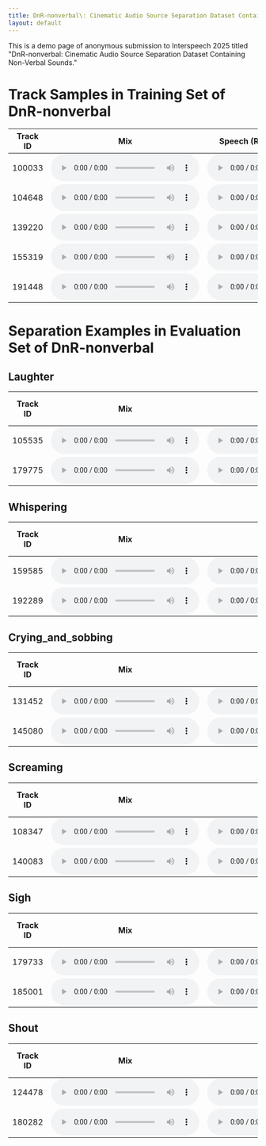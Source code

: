 ```yaml
---
title: DnR-nonverbal\: Cinematic Audio Source Separation Dataset Containing Non-Verbal Sounds
layout: default
---
```


This is a demo page of anonymous submission to Interspeech 2025 titled "DnR-nonverbal: Cinematic Audio Source Separation Dataset Containing Non-Verbal Sounds."

# Track Samples in Training Set of DnR-nonverbal

| Track ID | Mix | Speech (Reading + Non-Verbal) | Music | Effect |
|:-:|:-:|:-:|:-:|:-:|
| 100033 | <audio controls src="samples/100033/mix.wav"></audio> | <audio controls src="samples/100033/speech.wav"></audio> | <audio controls src="samples/100033/music.wav"></audio> | <audio controls src="samples/100033/sfx.wav"></audio> |
| 104648 | <audio controls src="samples/104648/mix.wav"></audio> | <audio controls src="samples/104648/speech.wav"></audio> | <audio controls src="samples/104648/music.wav"></audio> | <audio controls src="samples/104648/sfx.wav"></audio> |
| 139220 | <audio controls src="samples/139220/mix.wav"></audio> | <audio controls src="samples/139220/speech.wav"></audio> | <audio controls src="samples/139220/music.wav"></audio> | <audio controls src="samples/139220/sfx.wav"></audio> |
| 155319 | <audio controls src="samples/155319/mix.wav"></audio> | <audio controls src="samples/155319/speech.wav"></audio> | <audio controls src="samples/155319/music.wav"></audio> | <audio controls src="samples/155319/sfx.wav"></audio> |
| 191448 | <audio controls src="samples/191448/mix.wav"></audio> | <audio controls src="samples/191448/speech.wav"></audio> | <audio controls src="samples/191448/music.wav"></audio> | <audio controls src="samples/191448/sfx.wav"></audio> |

# Separation Examples in Evaluation Set of DnR-nonverbal

## Laughter

| Track ID | Mix | Target | Model Trained by DnR-v2 <br> (Conventional) | Model Trained by DnR-v2 + DnR-nonverbal <br> (Proposed) |
|:-:|:-:|:-:|:-:|:-:|
| 105535 | <audio controls src="examples/105535/mix.wav"></audio> | <audio controls src="examples/105535/speech.wav"></audio> | <audio controls src="examples/105535/speech_dnr-v2.wav"></audio> | <audio controls src="examples/105535/speech_dnr-v2+nonverbal.wav"></audio> |
| 179775 | <audio controls src="examples/179775/mix.wav"></audio> | <audio controls src="examples/179775/speech.wav"></audio> | <audio controls src="examples/179775/speech_dnr-v2.wav"></audio> | <audio controls src="examples/179775/speech_dnr-v2+nonverbal.wav"></audio> |

## Whispering

| Track ID | Mix | Target | Model Trained by DnR-v2 <br> (Conventional) | Model Trained by DnR-v2 + DnR-nonverbal <br> (Proposed) |
|:-:|:-:|:-:|:-:|:-:|
| 159585 | <audio controls src="examples/159585/mix.wav"></audio> | <audio controls src="examples/159585/speech.wav"></audio> | <audio controls src="examples/159585/speech_dnr-v2.wav"></audio> | <audio controls src="examples/159585/speech_dnr-v2+nonverbal.wav"></audio> |
| 192289 | <audio controls src="examples/192289/mix.wav"></audio> | <audio controls src="examples/192289/speech.wav"></audio> | <audio controls src="examples/192289/speech_dnr-v2.wav"></audio> | <audio controls src="examples/192289/speech_dnr-v2+nonverbal.wav"></audio> |

## Crying_and_sobbing

| Track ID | Mix | Target | Model Trained by DnR-v2 <br> (Conventional) | Model Trained by DnR-v2 + DnR-nonverbal <br> (Proposed) |
|:-:|:-:|:-:|:-:|:-:|
| 131452 | <audio controls src="examples/131452/mix.wav"></audio> | <audio controls src="examples/131452/speech.wav"></audio> | <audio controls src="examples/131452/speech_dnr-v2.wav"></audio> | <audio controls src="examples/131452/speech_dnr-v2+nonverbal.wav"></audio> |
| 145080 | <audio controls src="examples/145080/mix.wav"></audio> | <audio controls src="examples/145080/speech.wav"></audio> | <audio controls src="examples/145080/speech_dnr-v2.wav"></audio> | <audio controls src="examples/145080/speech_dnr-v2+nonverbal.wav"></audio> |

## Screaming

| Track ID | Mix | Target | Model Trained by DnR-v2 <br> (Conventional) | Model Trained by DnR-v2 + DnR-nonverbal <br> (Proposed) |
|:-:|:-:|:-:|:-:|:-:|
| 108347 | <audio controls src="examples/108347/mix.wav"></audio> | <audio controls src="examples/108347/speech.wav"></audio> | <audio controls src="examples/108347/speech_dnr-v2.wav"></audio> | <audio controls src="examples/108347/speech_dnr-v2+nonverbal.wav"></audio> |
| 140083 | <audio controls src="examples/140083/mix.wav"></audio> | <audio controls src="examples/140083/speech.wav"></audio> | <audio controls src="examples/140083/speech_dnr-v2.wav"></audio> | <audio controls src="examples/140083/speech_dnr-v2+nonverbal.wav"></audio> |

## Sigh

| Track ID | Mix | Target | Model Trained by DnR-v2 <br> (Conventional) | Model Trained by DnR-v2 + DnR-nonverbal <br> (Proposed) |
|:-:|:-:|:-:|:-:|:-:|
| 179733 | <audio controls src="examples/179733/mix.wav"></audio> | <audio controls src="examples/179733/speech.wav"></audio> | <audio controls src="examples/179733/speech_dnr-v2.wav"></audio> | <audio controls src="examples/179733/speech_dnr-v2+nonverbal.wav"></audio> |
| 185001 | <audio controls src="examples/185001/mix.wav"></audio> | <audio controls src="examples/185001/speech.wav"></audio> | <audio controls src="examples/185001/speech_dnr-v2.wav"></audio> | <audio controls src="examples/185001/speech_dnr-v2+nonverbal.wav"></audio> |

## Shout

| Track ID | Mix | Target | Model Trained by DnR-v2 <br> (Conventional) | Model Trained by DnR-v2 + DnR-nonverbal <br> (Proposed) |
|:-:|:-:|:-:|:-:|:-:|
| 124478 | <audio controls src="examples/124478/mix.wav"></audio> | <audio controls src="examples/124478/speech.wav"></audio> | <audio controls src="examples/124478/speech_dnr-v2.wav"></audio> | <audio controls src="examples/124478/speech_dnr-v2+nonverbal.wav"></audio> |
| 180282 | <audio controls src="examples/180282/mix.wav"></audio> | <audio controls src="examples/180282/speech.wav"></audio> | <audio controls src="examples/180282/speech_dnr-v2.wav"></audio> | <audio controls src="examples/180282/speech_dnr-v2+nonverbal.wav"></audio> |
